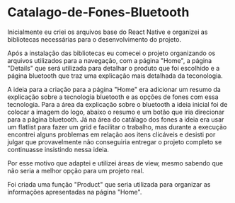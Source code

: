 # Catalago-de-Fones-Bluetooth
Inicialmente eu criei os arquivos base do React Native e organizei as bibliotecas necessárias para o desenvolvimento do projeto. 

Após a instalação das bibliotecas eu comecei o projeto organizando os arquivos utilizados para a navegação, com a página "Home", a página "Details" que será utilizada para detalhar o produto que foi escolhido e a página bluetooth que traz uma explicação mais detalhada da teconologia.

A ideia para a criação para a página "Home" era adicionar um resumo da explicação sobre a tecnologia bluetooth e as opções de fones com essa tecnologia. Para a área da explicação sobre o bluetooth a ideia inicial foi de colocar a imagem do logo, abaixo o resumo e um botão que iria direcionar para a página bluetooth. Já na área do catálago dos fones a ideia era usar um flatlist para fazer um grid e facilitar o trabalho, mas durante a execução encontrei alguns problemas em relação aos itens clicáveis e desisti por julgar que provavelmente não conseguiria entregar o projeto completo se continuasse insistindo nessa ideia. 


Por esse motivo que adaptei e utilizei áreas de view, mesmo sabendo que não seria a melhor opção para um projeto real. 

Foi criada uma função "Product" que seria utilizada para organizar as informações apresentadas na página "Home".
